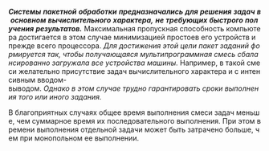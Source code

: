 _**Системы**_ _**пакетной**_ _**обработки**_ _**предназначались**_ _**для**_ _**решения**_ _**задач**_ _**в**_ _**основном**_ _**вычислительного**_ _**характера,**_ _**не**_ _**требующих**_ _**быстрого**_ _**получения**_ _**результатов.**_ Максимальная пропускная способность компьютера достигается в этом случае минимизацией простоев его устройств и прежде всего процессора. _Для_ _достижения_ _этой_ _цели_ _пакет_ _заданий_ _формируется_ _так,_ _чтобы_ _получающаяся_ _мультипрограммная_ _смесь_ _сбалансированно_ _загружала_ _все_ _устройства_ _машины._ Например, в такой смеси желательно присутствие задач вычислительного характера и с интенсивным вводом-выводом. _Однако_ _в_ _этом_ _случае_ _трудно_ _гарантировать_ _сроки_ _выполнения_ _того_ _или_ _иного_ _задания._

В благоприятных случаях общее время выполнения смеси задач меньше, чем суммарное время их последовательного выполнения. При этом времени выполнения отдельной задачи может быть затрачено больше, чем при монопольном ее выполнении.